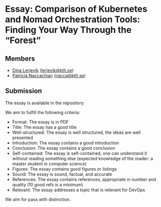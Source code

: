 # Essay: Comparison of Kubernetes and Nomad Orchestration Tools: Finding Your Way Through the “Forest”
 
## Members
- [Dina Lerjevik](https://github.com/dmariel) (lerjevik@kth.se)
- [Patricia Naccachian](https://github.com/patricia-naccachian) (nacca@kth.se)

## Submission
The essay is available in the repository.
 
We aim to fulfill the following criteria:

* Format: The essay is in PDF
* Title: The essay has a good title
* Well-structured: The essay is well structured, the ideas are well presented
* Introduction: The essay contains a good introduction
* Conclusion: The essay contains a good conclusion
* Self-contained: The essay is self-contained, one can understand it without reading something else (expected knowledge of the reader: a master student in computer science)
* Figures: The essay contains good figures or listings
* Sound: The essay is sound, factual, and accurate 
* References: The essay contains references, appropriate in number and quality (10 good refs is a minimum)
* Relevant: The essay addresses a topic that is relevant for DevOps

We aim for pass with distinction.

